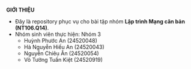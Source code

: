 **GIỚI THIỆU**


- Đây là repository phục vụ cho bài tập nhóm **Lập trình Mạng căn bản (NT106.Q14)**.
- Nhóm sinh viên thực hiện: Nhóm 3
    - Huỳnh Phước An (24520048)
    - Hà Nguyễn Hiếu An (24520043)
    - Nguyễn Chiêu Ân (24520054)
    - Võ Tưởng Tuấn Kiệt (24520919)
